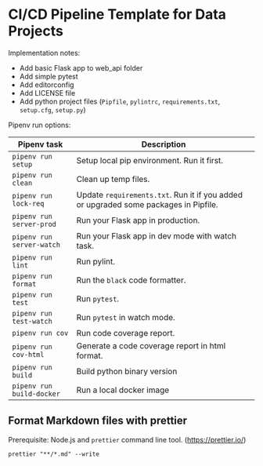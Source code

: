 # CI/CD Pipeline Template for Data Projects

Implementation notes:

- Add basic Flask app to web_api folder
- Add simple pytest
- Add editorconfig
- Add LICENSE file
- Add python project files (`Pipfile`, `pylintrc`, `requirements.txt`, `setup.cfg`, `setup.py`)

Pipenv run options:

| Pipenv task               | Description                                                                          |
| ------------------------- | ------------------------------------------------------------------------------------ |
| `pipenv run setup`        | Setup local pip environment. Run it first.                                           |
| `pipenv run clean`        | Clean up temp files.                                                                 |
| `pipenv run lock-req`     | Update `requirements.txt`. Run it if you added or upgraded some packages in Pipfile. |
| `pipenv run server-prod`  | Run your Flask app in production.                                                    |
| `pipenv run server-watch` | Run your Flask app in dev mode with watch task.                                      |
| `pipenv run lint`         | Run pylint.                                                                          |
| `pipenv run format`       | Run the `black` code formatter.                                                      |
| `pipenv run test`         | Run `pytest`.                                                                        |
| `pipenv run test-watch`   | Run `pytest` in watch mode.                                                          |
| `pipenv run cov`          | Run code coverage report.                                                            |
| `pipenv run cov-html`     | Generate a code coverage report in html format.                                      |
| `pipenv run build`        | Build python binary version                                                          |
| `pipenv run build-docker` | Run a local docker image                                                             |

## Format Markdown files with prettier

Prerequisite: Node.js and `prettier` command line tool. (https://prettier.io/)

```
prettier "**/*.md" --write
```
